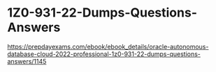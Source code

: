 # 1Z0-931-22-Dumps-Questions-Answers
https://prepdayexams.com/ebook/ebook_details/oracle-autonomous-database-cloud-2022-professional-1z0-931-22-dumps-questions-answers/1145
